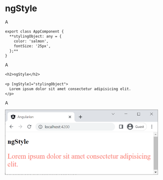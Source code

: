 # ngStyle

A

```
export class AppComponent {
  **stylingObject: any = {
    color: 'salmon',
    fontSize: '25px',
  };**
}
```

A

```
<h2>ngStyle</h2>

<p [ngStyle]="stylingObject">
  Lorem ipsum dolor sit amet consectetur adipisicing elit.
</p>
```

A

![Untitled](ngStyle%205298244d130e4c25bfc9a383795e5060/Untitled.png)